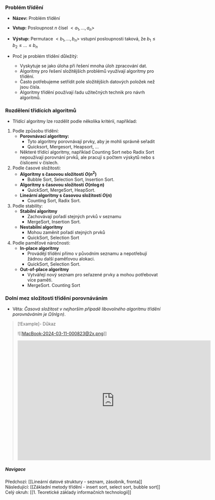 ### Problém třídění
- **Název:** Problém třídění
- **Vstup:** Posloupnost $n$ čísel $<a_{1}, ..., a_{n}>$
- **Výstup:** Permutace $<b_{1}, ..., b_{n}>$ vstupní posloupnosti taková, že $b_{1} \leq b_{2} \leq ... \leq b_{n}$

- Proč je problém třídění důležitý:
	- Vyskytuje se jako úloha při řešení mnoha úloh zpracování dat.
	- Algoritmy pro řešení složitějších problémů využívají algoritmy pro třídění.
	- Často potřebujeme setřídit pole složitějších datových položek než jsou čísla.
	- Algoritmy třídění používají řadu užitečných technik pro návrh algoritmů.

### Rozdělení třídících algoritmů
- Třídící algoritmy lze rozdělit podle několika kritérií, například:
1. Podle způsobu třídění:
	- **Porovnávací algoritmy:**
		- Tyto algoritmy porovnávají prvky, aby je mohli správně seřadit
		- Quicksort, Mergesort, Heapsort, ...
	- Některé třídící algoritmy, například Counting Sort nebo Radix Sort nepoužívají porovnání prvků, ale pracují s počtem výskytů nebo s číslicemi v číslech.
2. Podle časové složitosti:
	- **Algoritmy s časovou složitostí $O(n^{2})$**
		- Bubble Sort, Selection Sort, Insertion Sort.
	- **Algoritmy s časovou složitostí $O(n \log n)$**
		- QuickSort, MergeSort, HeapSort.
	- **Lineární algoritmy s časovou složitostí $O(n)$**
		- Counting Sort, Radix Sort.
3. Podle stability:
	- **Stabilní algoritmy**
		- Zachovávají pořadí stejných prvků v seznamu
		- MergeSort, Insertion Sort.
	- **Nestabilní algoritmy**
		- Mohou zaměnit pořadí stejných prvků
		- QuickSort, Selection Sort
4. Podle paměťové náročnosti:
	- **In-place algoritmy**
		- Provádějí třídění přímo v původním seznamu a nepotřebují žádnou další paměťovou alokaci.
		- QuickSort, Selection Sort.
	- **Out-of-place algoritmy**
		- Vytvářejí nový seznam pro seřazené prvky a mohou potřebovat více paměti.
		- MergeSort. Counting Sort

### Dolní mez složitosti třídění porovnáváním
- Věta: *Časová složitost v nejhorším případě libovolného algoritmu třídění porovnáváním je $\Omega (n \lg n)$*.
>[!Example]- Důkaz
>
>![[MacBook-2024-03-11-000823@2x.png]]
><iframe width="620" height="385" src="https://www.youtube.com/embed/WffUZk1pgXE?si=29P2ErxedVnQXbwz" title="YouTube video player" frameborder="0" allow="accelerometer; autoplay; clipboard-write; encrypted-media; gyroscope; picture-in-picture; web-share" referrerpolicy="strict-origin-when-cross-origin" allowfullscreen></iframe>

##### Navigace
Předchozí:  [[Lineární datové struktury - seznam, zásobník, fronta]]
Následující: [[Základní metody třídění - insert sort, select sort, bubble sort]]
Celý okruh: [[1. Teoretické základy informačních technologií]]